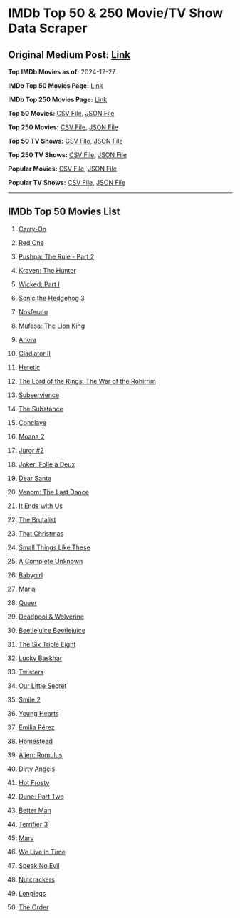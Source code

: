 # IMDb Top 50 & 250 Movie/TV Show Data Scraper

## Original Medium Post: [Link](https://medium.com/@nishantsahoo/which-movie-should-i-watch-5c83a3c0f5b1)

**Top IMDb Movies as of:** 2024-12-27

**IMDb Top 50 Movies Page:** [Link](https://www.imdb.com/search/title/?title_type=feature&release_date=2024-01-01,2024-12-31)

**IMDb Top 250 Movies Page:** [Link](https://www.imdb.com/chart/top/)

**Top 50 Movies:** [CSV File](/data/top50/movies.csv), [JSON File](/data/top50/movies.json)

**Top 250 Movies:** [CSV File](/data/top250/movies.csv), [JSON File](/data/top250/movies.json)

**Top 50 TV Shows:** [CSV File](/data/top50/shows.csv), [JSON File](/data/top50/shows.json)

**Top 250 TV Shows:** [CSV File](/data/top250/shows.csv), [JSON File](/data/top250/shows.json)

**Popular Movies:** [CSV File](/data/popular/movies.csv), [JSON File](/data/popular/movies.json)

**Popular TV Shows:** [CSV File](/data/popular/shows.csv), [JSON File](/data/popular/shows.json)

---

## IMDb Top 50 Movies List

1. [Carry-On](https://www.imdb.com/title/tt21382296/)

2. [Red One](https://www.imdb.com/title/tt14948432/)

3. [Pushpa: The Rule - Part 2](https://www.imdb.com/title/tt16539454/)

4. [Kraven: The Hunter](https://www.imdb.com/title/tt8790086/)

5. [Wicked: Part I](https://www.imdb.com/title/tt1262426/)

6. [Sonic the Hedgehog 3](https://www.imdb.com/title/tt18259086/)

7. [Nosferatu](https://www.imdb.com/title/tt5040012/)

8. [Mufasa: The Lion King](https://www.imdb.com/title/tt13186482/)

9. [Anora](https://www.imdb.com/title/tt28607951/)

10. [Gladiator II](https://www.imdb.com/title/tt9218128/)

11. [Heretic](https://www.imdb.com/title/tt28015403/)

12. [The Lord of the Rings: The War of the Rohirrim](https://www.imdb.com/title/tt14824600/)

13. [Subservience](https://www.imdb.com/title/tt24871974/)

14. [The Substance](https://www.imdb.com/title/tt17526714/)

15. [Conclave](https://www.imdb.com/title/tt20215234/)

16. [Moana 2](https://www.imdb.com/title/tt13622970/)

17. [Juror #2](https://www.imdb.com/title/tt27403986/)

18. [Joker: Folie à Deux](https://www.imdb.com/title/tt11315808/)

19. [Dear Santa](https://www.imdb.com/title/tt2396431/)

20. [Venom: The Last Dance](https://www.imdb.com/title/tt16366836/)

21. [It Ends with Us](https://www.imdb.com/title/tt10655524/)

22. [The Brutalist](https://www.imdb.com/title/tt8999762/)

23. [That Christmas](https://www.imdb.com/title/tt14855468/)

24. [Small Things Like These](https://www.imdb.com/title/tt27196021/)

25. [A Complete Unknown](https://www.imdb.com/title/tt11563598/)

26. [Babygirl](https://www.imdb.com/title/tt30057084/)

27. [Maria](https://www.imdb.com/title/tt22893404/)

28. [Queer](https://www.imdb.com/title/tt24176060/)

29. [Deadpool & Wolverine](https://www.imdb.com/title/tt6263850/)

30. [Beetlejuice Beetlejuice](https://www.imdb.com/title/tt2049403/)

31. [The Six Triple Eight](https://www.imdb.com/title/tt24458622/)

32. [Lucky Baskhar](https://www.imdb.com/title/tt27540542/)

33. [Twisters](https://www.imdb.com/title/tt12584954/)

34. [Our Little Secret](https://www.imdb.com/title/tt31022050/)

35. [Smile 2](https://www.imdb.com/title/tt29268110/)

36. [Young Hearts](https://www.imdb.com/title/tt15245268/)

37. [Emilia Pérez](https://www.imdb.com/title/tt20221436/)

38. [Homestead](https://www.imdb.com/title/tt29137778/)

39. [Alien: Romulus](https://www.imdb.com/title/tt18412256/)

40. [Dirty Angels](https://www.imdb.com/title/tt23872640/)

41. [Hot Frosty](https://www.imdb.com/title/tt32359447/)

42. [Dune: Part Two](https://www.imdb.com/title/tt15239678/)

43. [Better Man](https://www.imdb.com/title/tt14260836/)

44. [Terrifier 3](https://www.imdb.com/title/tt27911000/)

45. [Mary](https://www.imdb.com/title/tt32084246/)

46. [We Live in Time](https://www.imdb.com/title/tt27131358/)

47. [Speak No Evil](https://www.imdb.com/title/tt27534307/)

48. [Nutcrackers](https://www.imdb.com/title/tt30144381/)

49. [Longlegs](https://www.imdb.com/title/tt23468450/)

50. [The Order](https://www.imdb.com/title/tt26625693/)
